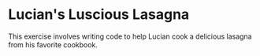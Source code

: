 # Lucian's Luscious Lasagna

This exercise involves writing code to help Lucian cook a delicious lasagna from his favorite cookbook.